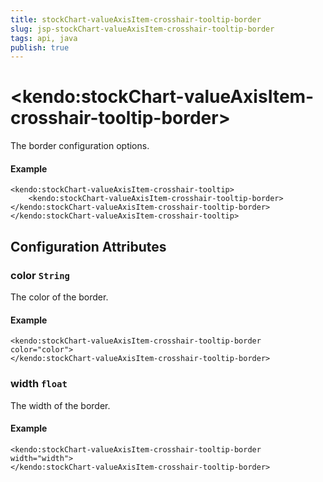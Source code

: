```yaml
---
title: stockChart-valueAxisItem-crosshair-tooltip-border
slug: jsp-stockChart-valueAxisItem-crosshair-tooltip-border
tags: api, java
publish: true
---
```


# \<kendo:stockChart-valueAxisItem-crosshair-tooltip-border\>

The border configuration options.

#### Example
    <kendo:stockChart-valueAxisItem-crosshair-tooltip>
        <kendo:stockChart-valueAxisItem-crosshair-tooltip-border></kendo:stockChart-valueAxisItem-crosshair-tooltip-border>
    </kendo:stockChart-valueAxisItem-crosshair-tooltip>

## Configuration Attributes

### color `String`

The color of the border.

#### Example
    <kendo:stockChart-valueAxisItem-crosshair-tooltip-border color="color">
    </kendo:stockChart-valueAxisItem-crosshair-tooltip-border>

### width `float`

The width of the border.

#### Example
    <kendo:stockChart-valueAxisItem-crosshair-tooltip-border width="width">
    </kendo:stockChart-valueAxisItem-crosshair-tooltip-border>


